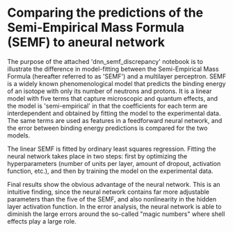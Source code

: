 # Comparing the predictions of the Semi-Empirical Mass Formula (SEMF) to aneural network

The purpose of the attached 'dnn_semf_discrepancy' notebook is to illustrate the difference in model-fitting between the Semi-Empirical Mass Formula (hereafter referred to as 'SEMF') and a multilayer perceptron. SEMF is a widely known phenomenological model that predicts the binding energy of an isotope with only its number of neutrons and protons. It is a linear model with five terms that capture microscopic and quantum effects, and the model is 'semi-empirical' in that the coefficients for each term are interdependent and obtained by fitting the model to the experimental data. The same terms are used as features in a feedforward neural network, and the error between binding energy predictions is compared for the two models. 

The linear SEMF is fitted by ordinary least squares regression. Fitting the neural network takes place in two steps: first by optimizing the hyperparameters (number of units per layer, amount of dropout, activation function, etc.), and then by training the model on the experimental data. 

Final results show the obvious advantage of the neural network. This is an intuitive finding, since the neural network contains far more adjustable parameters than the five of the SEMF, and also nonlinearity in the hidden layer activation function. In the error analysis, the neural network is able to diminish the large errors around the so-called "magic numbers" where shell effects play a large role. 
